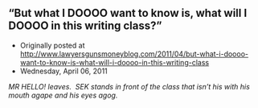 ## “But what I DOOOO want to know is, what will I DOOOO in this writing class?”

 * Originally posted at http://www.lawyersgunsmoneyblog.com/2011/04/but-what-i-doooo-want-to-know-is-what-will-i-doooo-in-this-writing-class
 * Wednesday, April 06, 2011

_MR HELLO! leaves.  SEK stands in front of the class that isn’t his with his mouth agape and his eyes agog._